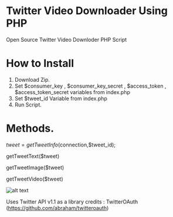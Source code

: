 # Twitter Video Downloader Using PHP
Open Source Twitter Video Downloder PHP Script

# How to Install
1) Download Zip.
2) Set $consumer_key , $consumer_key_secret , $access_token , $access_token_secret variables from index.php
3) Set $tweet_id  Variable from index.php
4) Run Script.

# Methods.

$tweet = getTweetInfo($connection,$tweet_id);

getTweetText($tweet)

getTweetImage($tweet)

getTweetVideo($tweet)

![alt text](https://github.com/mahirozdin/Twitter-Video-Downloader/blob/master/sc1.png)

Uses Twitter API v1.1 as a library credits : TwitterOAuth (https://github.com/abraham/twitteroauth)
